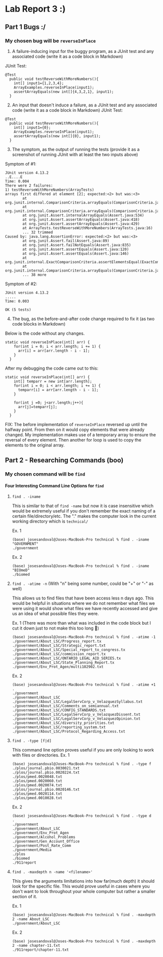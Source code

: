 # Lab Report 3 :)

## Part 1 Bugs :/
### My chosen bug will be  ```reverseInPlace```


1. A failure-inducing input for the buggy program, as a JUnit test and any associated code (write it as a code block in Markdown)

JUnit Test: 
```
@Test
  public void testReverseWithMoreNumbers(){
    int[] input1={1,2,3,4};
    ArrayExamples.reverseInPlace(input1);
    assertArrayEquals(new int[]{4,3,2,1}, input1);
  }
```
   
2. An input that doesn't induce a failure, as a JUnit test and any associated code (write it as a code block in Markdown)
JUnit Test: 
```
@Test
  public void testReverseWithMoreNumbers(){
    int[] input1={0};
    ArrayExamples.reverseInPlace(input1);
    assertArrayEquals(new int[]{0}, input1);
  }
```
   
3. The symptom, as the output of running the tests (provide it as a screenshot of running JUnit with at least the two inputs above)

Symptom of #1:
```
JUnit version 4.13.2
..E....E
Time: 0.004
There were 2 failures:
1) testReverseWithMoreNumbers(ArrayTests)
arrays first differed at element [2]; expected:<2> but was:<3>
        at org.junit.internal.ComparisonCriteria.arrayEquals(ComparisonCriteria.java:78)
        at org.junit.internal.ComparisonCriteria.arrayEquals(ComparisonCriteria.java:28)
        at org.junit.Assert.internalArrayEquals(Assert.java:534)
        at org.junit.Assert.assertArrayEquals(Assert.java:418)
        at org.junit.Assert.assertArrayEquals(Assert.java:429)
        at ArrayTests.testReverseWithMoreNumbers(ArrayTests.java:16)
        ... 32 trimmed
Caused by: java.lang.AssertionError: expected:<2> but was:<3>
        at org.junit.Assert.fail(Assert.java:89)
        at org.junit.Assert.failNotEquals(Assert.java:835)
        at org.junit.Assert.assertEquals(Assert.java:120)
        at org.junit.Assert.assertEquals(Assert.java:146)
        at org.junit.internal.ExactComparisonCriteria.assertElementsEqual(ExactComparisonCriteria.java:8)
        at org.junit.internal.ComparisonCriteria.arrayEquals(ComparisonCriteria.java:76)
        ... 38 more
```

Symptom of #2:
```
JUnit version 4.13.2
.....
Time: 0.003

OK (5 tests)

```   
4. The bug, as the before-and-after code change required to fix it (as two code blocks in Markdown)
   
Below is the code without any changes. 
```
static void reverseInPlace(int[] arr) {
    for(int i = 0; i < arr.length; i += 1) {
      arr[i] = arr[arr.length - i - 1];
    }
  }
```
After my debugging the code came out to this: 
```
static void reverseInPlace(int[] arr) {
    int[] temparr = new int[arr.length];
    for(int i = 0; i < arr.length; i += 1) {
      temparr[i] = arr[arr.length - i - 1];
    }
    
    for(int j =0; j<arr.length;j++){
      arr[j]=temparr[j];
    }
  }
```
FIX: The before implementation of ```reverseInPlace``` reversed up until the halfway point. From then on it would copy elements that
were already changed. My implementation makes use of a temporary array to ensure the reversal of every element. Then another for loop
is used to copy the elements to the original array. 

## Part 2 - Researching Commands (boo)
### My chosen command will be ```find```
#### Four Interesting Command Line Options for ```find```
1. ```find . -iname```

    This is similar to that of ```find -name``` but now it is case insensitive which would be extremely useful if you don't remember the exact naming of a certain file/directory/etc. The "."        makes the computer look in the current working directory which is ```technical/```

    Ex. 1
   ```
   (base) josesandoval@Joses-MacBook-Pro technical % find . -iname "GOVERNMENT"
   ./government
   ```

   Ex. 2
   
   ```
   (base) josesandoval@Joses-MacBook-Pro technical % find . -iname "BIOmeD"
   ./biomed
   ```
2. ```find . -atime -n``` (With "n" being some number, could be "+" or "-" as well)

   This allows us to find files that have been access less n days ago. This would be helpful in situations where we do not remember what files we were using it would show what files we
   have recently accessed and give us an idea of what possible files they were.

   Ex. 1 (There was more than what was included in the code block but I cut it down just to not make this too long :grimacing:)
   ```
   (base) josesandoval@Joses-MacBook-Pro technical % find . -atime -1
   ./government/About_LSC/Progress_report.tx
   ./government/About_LSC/Strategic_report.txt
   ./government/About_LSC/Special_report_to_congress.tx
   ./government/About_LSC/commission_report.tx
   ./government/About_LSC/ONTARIO_LEGAL_AID_SERIES.tx
   ./government/About_LSC/State_Planning_Report.tx
   ./government/Env_Prot_Agen/multi102902.txt
   ```

   Ex. 2
   ```
   (base) josesandoval@Joses-MacBook-Pro technical % find . -atime +1
   .
   ./government
   ./government/About_LSC
   ./government/About_LSC/LegalServCorp_v_VelazquezSyllabus.txt
   ./government/About_LSC/Comments_on_semiannual.txt
   ./government/About_LSC/CONFIG_STANDARDS.txt
   ./government/About_LSC/LegalServCorp_v_VelazquezDissent.txt
   ./government/About_LSC/LegalServCorp_v_VelazquezOpinion.txt
   ./government/About_LSC/diversity_priorities.txt
   ./government/About_LSC/reporting_system.txt
   ./government/About_LSC/Protocol_Regarding_Access.txt
   ```
   
3. ```find . -type [f|d]```

   This command line option proves useful if you are only looking to work with files or directories. 
   Ex. 1
      ```
      (base) josesandoval@Joses-MacBook-Pro technical % find . -type f
      ./plos/journal.pbio.0030021.txt
      ./plos/journal.pbio.0020224.txt
      ./plos/pmed.0020048.txt
      ./plos/pmed.0020060.txt
      ./plos/pmed.0020074.txt
      ./plos/journal.pbio.0020146.txt
      ./plos/pmed.0020114.txt
      ./plos/pmed.0010028.txt
      ```
      Ex. 2
      ```
      (base) josesandoval@Joses-MacBook-Pro technical % find . -type d
      .
      ./government
      ./government/About_LSC
      ./government/Env_Prot_Agen
      ./government/Alcohol_Problems
      ./government/Gen_Account_Office
      ./government/Post_Rate_Comm
      ./government/Media
      ./plos
      ./biomed
      ./911report
      ```

4. ```find . -maxdepth n -name '<filename>'```

   This gives the arguments limitations into how far(much depth) it should look for the specific file. This would prove useful in cases where you don't want to look throughout your whole computer but
   rather a smaller section of it.

   Ex. 1
   ```
   (base) josesandoval@Joses-MacBook-Pro technical % find . -maxdepth 2 -name About_LSC
   ./government/About_LSC
   ```
   Ex. 2
   ```
   (base) josesandoval@Joses-MacBook-Pro technical % find . -maxdepth 2 -name chapter-11.txt
   ./911report/chapter-11.txt
   ```



